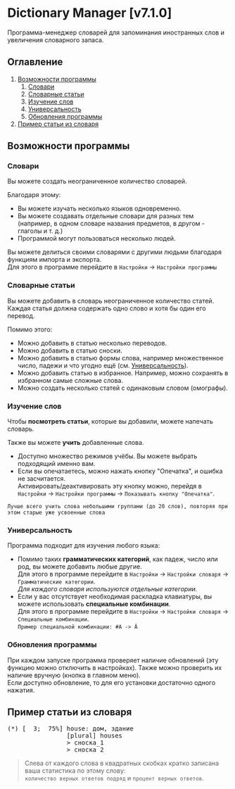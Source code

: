 # Dictionary Manager [v7.1.0]
Программа-менеджер словарей для запоминания иностранных слов и увеличения словарного запаса.

## Оглавление
1. [Возможности программы](#возможности-программы)
    1. [Словари](#словари)
    2. [Словарные статьи](#словарные-статьи)
    3. [Изучение слов](#изучение-слов)
    4. [Универсальность](#универсальность)
    5. [Обновления программы](#обновления-программы)
2. [Пример статьи из словаря](#пример-статьи-из-словаря)

## Возможности программы
### Словари
Вы можете создать неограниченное количество словарей.

Благодаря этому:
- Вы можете изучать несколько языков одновременно.
- Вы можете создавать отдельные словари для разных тем (например, в одном словаре названия предметов, в другом - глаголы и т. д.)
- Программой могут пользоваться несколько людей.

Вы можете делиться своими словарями с другими людьми благодаря функциям импорта и экспорта.<br>
Для этого в программе перейдите в `Настройки` -> `Настройки программы`

### Словарные статьи
Вы можете добавить в словарь неограниченное количество статей.<br>
Каждая статья должна содержать одно слово и хотя бы один его перевод.

Помимо этого:
- Можно добавить в статью несколько переводов.
- Можно добавить в статью сноски.
- Можно добавить в статью формы слова, например множественное число, падежи и что угодно ещё (см. [Универсальность](#универсальность)).
- Можно добавить статью в избранное. Например, можно сохранять в избранном самые сложные слова.
- Можно создать несколько статей с одинаковым словом (омографы).

### Изучение слов
Чтобы <b>посмотреть статьи</b>, которые вы добавили, можете напечать словарь.

Также вы можете <b>учить</b> добавленные слова.
- Доступно множество режимов учёбы. Вы можете выбрать подходящий именно вам.
- Если вы опечатаетесь, можно нажать кнопку "Опечатка", и ошибка не засчитается.<br>
  Активировать/деактивировать эту кнопку можно, перейдя в `Настройки` -> `Настройки программы` -> `Показывать кнопку "Опечатка"`.<br>

`Лучше всего учить слова небольшими группами (до 20 слов), повторяя при этом старые уже усвоенные слова`

### Универсальность
Программа подходит для изучения любого языка:
- Помимо таких <b>грамматических категорий</b>, как падеж, число или род, вы можете добавить любые другие.<br>
  Для этого в программе перейдите в `Настройки` -> `Настройки словаря` -> `Грамматические категории`.<br>
  *Для каждого словаря используются отдельные категории.*
- Если у вас отсутствует необходимая раскладка клавиатуры, вы можете использовать <b>специальные комбинации</b>.<br>
  Для этого в программе перейдите в `Настройки` -> `Настройки словаря` -> `Специальные комбинации`.<br>
  `Пример специальной комбинации: #A -> Ä`

### Обновления программы
При каждом запуске программа проверяет наличие обновлений (эту функцию можно отключить в настройках).
Также можно проверить их наличие вручную (кнопка в главном меню).<br>
Если доступно обновление, то для его установки достаточно одного нажатия.

## Пример статьи из словаря
<pre>
(*) [  3;  75%] house: дом, здание
                [plural] houses
                > сноска_1
                > сноска_2
</pre>
> Слева от каждого слова в квадратных скобках кратко записана ваша статистика по этому слову:<br>
`количество верных ответов подряд` и `процент верных ответов`.
